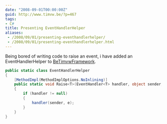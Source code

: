 ```yaml
---
date: "2008-09-01T00:00:00Z"
guid: http://www.timvw.be/?p=467
tags:
- C#
title: Presenting EventHandlerHelper
aliases:
 - /2008/09/01/presenting-eventhandlerhelper/
 - /2008/09/01/presenting-eventhandlerhelper.html
---
```

Being bored of writing code to raise an event, i have added an EventHandlerHelper to [BeTimvwFramework](http://www.codeplex.com/BeTimvwFramework).

```csharp
public static class EventHandlerHelper
{
	[MethodImpl(MethodImplOptions.NoInlining)]
	public static void Raise<T>(EventHandler<T> handler, object sender, T e) where T : EventArgs
	{
		if (handler != null)
		{
			handler(sender, e);
		}
	}
}
```
